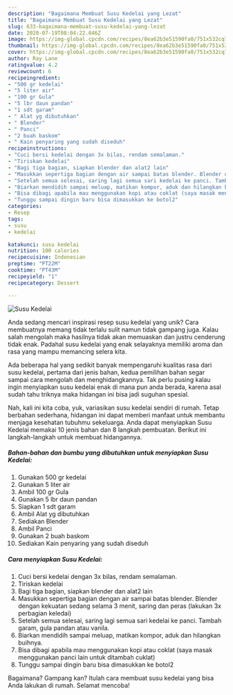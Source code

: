 ```yaml
---
description: "Bagaimana Membuat Susu Kedelai yang Lezat"
title: "Bagaimana Membuat Susu Kedelai yang Lezat"
slug: 633-bagaimana-membuat-susu-kedelai-yang-lezat
date: 2020-07-19T08:04:22.046Z
image: https://img-global.cpcdn.com/recipes/8ea62b3e51590fa0/751x532cq70/susu-kedelai-foto-resep-utama.jpg
thumbnail: https://img-global.cpcdn.com/recipes/8ea62b3e51590fa0/751x532cq70/susu-kedelai-foto-resep-utama.jpg
cover: https://img-global.cpcdn.com/recipes/8ea62b3e51590fa0/751x532cq70/susu-kedelai-foto-resep-utama.jpg
author: Ray Lane
ratingvalue: 4.2
reviewcount: 6
recipeingredient:
- "500 gr kedelai"
- "5 liter air"
- "100 gr Gula"
- "5 lbr daun pandan"
- "1 sdt garam"
- " Alat yg dibutuhkan"
- " Blender"
- " Panci"
- "2 buah baskom"
- " Kain penyaring yang sudah diseduh"
recipeinstructions:
- "Cuci bersi kedelai dengan 3x bilas, rendam semalaman."
- "Tiriskan kedelai"
- "Bagi tiga bagian, siapkan blender dan alat2 lain"
- "Masukkan sepertiga bagian dengan air sampai batas blender. Blender dengan kekuatan sedang selama 3 menit, saring dan peras (lakukan 3x perbagian keledai)"
- "Setelah semua selesai, saring lagi semua sari kedelai ke panci. Tambah garam, gula pandan atau vanila."
- "Biarkan mendidih sampai meluap, matikan kompor, aduk dan hilangkan buihnya."
- "Bisa dibagi apabila mau menggunakan kopi atau coklat (saya masak menggunakan panci lain untuk ditambah cuklat)"
- "Tunggu sampai dingin baru bisa dimasukkan ke botol2"
categories:
- Resep
tags:
- susu
- kedelai

katakunci: susu kedelai 
nutrition: 100 calories
recipecuisine: Indonesian
preptime: "PT22M"
cooktime: "PT43M"
recipeyield: "1"
recipecategory: Dessert

---
```



![Susu Kedelai](https://img-global.cpcdn.com/recipes/8ea62b3e51590fa0/751x532cq70/susu-kedelai-foto-resep-utama.jpg)

Anda sedang mencari inspirasi resep susu kedelai yang unik? Cara membuatnya memang tidak terlalu sulit namun tidak gampang juga. Kalau salah mengolah maka hasilnya tidak akan memuaskan dan justru cenderung tidak enak. Padahal susu kedelai yang enak selayaknya memiliki aroma dan rasa yang mampu memancing selera kita.



Ada beberapa hal yang sedikit banyak mempengaruhi kualitas rasa dari susu kedelai, pertama dari jenis bahan, kedua pemilihan bahan segar sampai cara mengolah dan menghidangkannya. Tak perlu pusing kalau ingin menyiapkan susu kedelai enak di mana pun anda berada, karena asal sudah tahu triknya maka hidangan ini bisa jadi suguhan spesial.


Nah, kali ini kita coba, yuk, variasikan susu kedelai sendiri di rumah. Tetap berbahan sederhana, hidangan ini dapat memberi manfaat untuk membantu menjaga kesehatan tubuhmu sekeluarga. Anda dapat menyiapkan Susu Kedelai memakai 10 jenis bahan dan 8 langkah pembuatan. Berikut ini langkah-langkah untuk membuat hidangannya.

<!--inarticleads1-->

##### Bahan-bahan dan bumbu yang dibutuhkan untuk menyiapkan Susu Kedelai:

1. Gunakan 500 gr kedelai
1. Gunakan 5 liter air
1. Ambil 100 gr Gula
1. Gunakan 5 lbr daun pandan
1. Siapkan 1 sdt garam
1. Ambil  Alat yg dibutuhkan
1. Sediakan  Blender
1. Ambil  Panci
1. Gunakan 2 buah baskom
1. Sediakan  Kain penyaring yang sudah diseduh




<!--inarticleads2-->

##### Cara menyiapkan Susu Kedelai:

1. Cuci bersi kedelai dengan 3x bilas, rendam semalaman.
1. Tiriskan kedelai
1. Bagi tiga bagian, siapkan blender dan alat2 lain
1. Masukkan sepertiga bagian dengan air sampai batas blender. Blender dengan kekuatan sedang selama 3 menit, saring dan peras (lakukan 3x perbagian keledai)
1. Setelah semua selesai, saring lagi semua sari kedelai ke panci. Tambah garam, gula pandan atau vanila.
1. Biarkan mendidih sampai meluap, matikan kompor, aduk dan hilangkan buihnya.
1. Bisa dibagi apabila mau menggunakan kopi atau coklat (saya masak menggunakan panci lain untuk ditambah cuklat)
1. Tunggu sampai dingin baru bisa dimasukkan ke botol2




Bagaimana? Gampang kan? Itulah cara membuat susu kedelai yang bisa Anda lakukan di rumah. Selamat mencoba!
